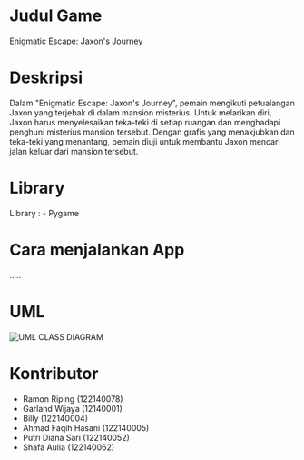 # Judul Game
Enigmatic Escape: Jaxon's Journey

# Deskripsi
Dalam "Enigmatic Escape: Jaxon's Journey", pemain mengikuti petualangan Jaxon yang terjebak di dalam mansion misterius. Untuk melarikan diri, Jaxon harus menyelesaikan teka-teki di setiap ruangan dan menghadapi penghuni misterius mansion tersebut. Dengan grafis yang menakjubkan dan teka-teki yang menantang, pemain diuji untuk membantu Jaxon mencari jalan keluar dari mansion tersebut.

# Library
Library : - Pygame

# Cara menjalankan App
.....

# UML
![UML CLASS DIAGRAM](https://github.com/Nommm-03/Tugas-Besar-PBO/assets/167625310/400ff147-1c73-419d-9b25-5d6e52af4490)

# Kontributor
- Ramon Riping (122140078)
- Garland Wijaya (12140001)
- Billy (122140004)
- Ahmad Faqih Hasani (122140005)
- Putri Diana Sari (122140052)
- Shafa Aulia (122140062)
